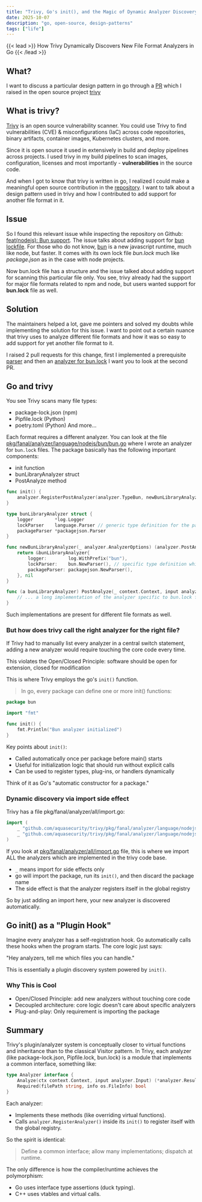```yaml
---
title: "Trivy, Go's init(), and the Magic of Dynamic Analyzer Discovery"
date: 2025-10-07
description: "go, open-source, design-patterns"
tags: ["life"]
---
```


{{< lead >}}
How Trivy Dynamically Discovers New File Format Analyzers in Go
{{< /lead >}}

## What?
I want to discuss a particular design pattern in go through a [PR](https://github.com/aquasecurity/trivy/pull/8897) which I raised in the open source project [trivy](https://github.com/aquasecurity/trivy)

## What is trivy?
[Trivy](https://trivy.dev) is an open source vulnerability scanner. You could use Trivy to find vulnerabilities (CVE) & misconfigurations (IaC) across code repositories, binary artifacts, container images, Kubernetes clusters, and more.

Since it is open source it used in extensively in build and deploy pipelines across projects. I used trivy in my build pipelines to scan images, configuration, licenses and most importantly - **vulnerabilities** in the source code.

And when I got to know that trivy is written in go, I realized I could make a meaningful open source contribution in the [repository](https://github.com/aquasecurity/trivy). I want to talk about a design pattern used in trivy and how I contributed to add support for another file format in it.

## Issue
So I found this relevant issue while inspecting the repository on Github: [feat(nodejs): Bun support](https://github.com/aquasecurity/trivy/issues/8307). The issue talks about adding support for [bun lockfile](https://bun.sh/blog/bun-lock-text-lockfile).
For those who do not know, [bun](https://bun.sh/) is a new javascript runtime, much like node, but faster. It comes with its own lock file *bun.lock* much like *package.json* as in the case with node projects.

Now bun.lock file has a structure and the issue talked about adding support for scanning this particular file only. You see, trivy already had the support for major file formats related to npm and node, but users wanted support for **bun.lock** file as well.

## Solution
The maintainers helped a lot, gave me pointers and solved my doubts while implementing the solution for this issue. I want to point out a certain nuance that trivy uses to analyze different file formats and how it was so easy to add support for yet another file format to it.

I raised 2 pull requests for this change, first I implemented a prerequisite [parser](https://github.com/aquasecurity/trivy/pull/8851/files) and then an [analyzer for bun.lock](https://github.com/aquasecurity/trivy/pull/8897)
I want you to look at the second PR.

## Go and trivy
You see Trivy scans many file types:
- package-lock.json (npm)
- Pipfile.lock (Python)
- poetry.toml (Python)
And more…

Each format requires a different analyzer. You can look at the file [pkg/fanal/analyzer/language/nodejs/bun/bun.go](https://github.com/aquasecurity/trivy/pull/8897/files#diff-56193d94f68a465ac3eb687e19688481e7411394179e2e2d78fd68211b2b8d5c)
where I wrote an analyzer for `bun.lock` files. The package basically has the following important components:
- init function
- bunLibraryAnalyzer struct
- PostAnalyze method

```go
func init() {
	analyzer.RegisterPostAnalyzer(analyzer.TypeBun, newBunLibraryAnalyzer)
}

type bunLibraryAnalyzer struct {
	logger        *log.Logger
	lockParser    language.Parser // generic type definition for the parser
	packageParser *packagejson.Parser
}

func newBunLibraryAnalyzer(_ analyzer.AnalyzerOptions) (analyzer.PostAnalyzer, error) {
	return &bunLibraryAnalyzer{
		logger:        log.WithPrefix("bun"),
		lockParser:    bun.NewParser(), // specific type definition while constructing
		packageParser: packagejson.NewParser(),
	}, nil
}

func (a bunLibraryAnalyzer) PostAnalyze(_ context.Context, input analyzer.PostAnalysisInput) (*analyzer.AnalysisResult, error) {
	// ... a long implementation of the analyzer specific to bun.lock file
}
```

Such implementations are present for different file formats as well.

### But how does trivy call the right analyzer for the right file?

If Trivy had to manually list every analyzer in a central switch statement, adding a new analyzer would require touching the core code every time.

This violates the Open/Closed Principle: software should be open for extension, closed for modification

This is where Trivy employs the go's `init()` function.

> In go, every package can define one or more init() functions:

```go
package bun

import "fmt"

func init() {
    fmt.Println("Bun analyzer initialized")
}
```

Key points about `init()`:
- Called automatically once per package before main() starts
- Useful for initialization logic that should run without explicit calls
- Can be used to register types, plug-ins, or handlers dynamically

Think of it as Go's "automatic constructor for a package."

### Dynamic discovery via import side effect
Trivy has a file pkg/fanal/analyzer/all/import.go:
```go
import (
    _ "github.com/aquasecurity/trivy/pkg/fanal/analyzer/language/nodejs/npm"
    _ "github.com/aquasecurity/trivy/pkg/fanal/analyzer/language/nodejs/bun"
)
```
If you look at [pkg/fanal/analyzer/all/import.go](https://github.com/aquasecurity/trivy/pull/8897/files#diff-8d2e69ce6143d1b1e019dae4cc7952170076c578519082c130d801eec95a9aea) file, this is where we import ALL the analyzers which are implemented in the trivy code base.

- `_` means import for side effects only
- go will import the package, run its `init()`, and then discard the package name
- The side effect is that the analyzer registers itself in the global registry

So by just adding an import here, your new analyzer is discovered automatically.


## Go init() as a "Plugin Hook"
Imagine every analyzer has a self-registration hook. Go automatically calls these hooks when the program starts. The core logic just says:

"Hey analyzers, tell me which files you can handle."

This is essentially a plugin discovery system powered by `init()`.

### Why This is Cool

- Open/Closed Principle: add new analyzers without touching core code
- Decoupled architecture: core logic doesn't care about specific analyzers
- Plug-and-play: Only requirement is importing the package

## Summary
Trivy's plugin/analyzer system is conceptually closer to virtual functions and inheritance than to the classical Visitor pattern.
In Trivy, each analyzer (like package-lock.json, Pipfile.lock, bun.lock) is a module that implements a common interface, something like:
```go
type Analyzer interface {
    Analyze(ctx context.Context, input analyzer.Input) (*analyzer.Result, error)
    Required(filePath string, info os.FileInfo) bool
}
```

Each analyzer:
- Implements these methods (like overriding virtual functions).
- Calls `analyzer.RegisterAnalyzer()` inside its `init()` to register itself with the global registry.

So the spirit is identical:

> Define a common interface; allow many implementations; dispatch at runtime.

The only difference is how the compiler/runtime achieves the polymorphism:
- Go uses interface type assertions (duck typing).
- C++ uses vtables and virtual calls.
